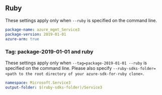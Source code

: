 ## Ruby

These settings apply only when `--ruby` is specified on the command line.

```yaml
package-name: azure_mgmt_Service3
package-version: 2019-01-01
azure-arm: true
```

### Tag: package-2019-01-01 and ruby

These settings apply only when `--tag=package-2019-01-01 --ruby` is specified on the command line.
Please also specify `--ruby-sdks-folder=<path to the root directory of your azure-sdk-for-ruby clone>`.

```yaml $(tag) == 'package-2019-01-01' && $(ruby)
namespace: Microsoft.Service3
output-folder: $(ruby-sdks-folder)/Service3
```
